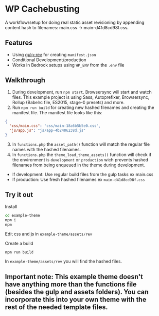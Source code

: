 # WP Cachebusting

A workflow/setup for doing real static asset revisioning by appending content hash to filenames: main.css → main-d41d8cd98f.css.

## Features
+ Using [gulp-rev](https://github.com/sindresorhus/gulp-rev) for creating `manifest.json`
+ Conditional Development/production 
+ Works in Bedrock setups using `WP_ENV` from the `.env` file

## Walkthrough

1. During development, run `npm start`. Browsersync will start and watch files. This example project is using Sass, Autoprefixer, Browsersync, Rollup (Babelrc file, ES2015, stage-0 presets) and more.
2. Run `npm run build` for creating new hashed filenames and creating the manifest file. The manifest file looks like this:
```json
{
  "css/main.css": "css/main-18a6b5b5e0.css",
  "js/app.js": "js/app-4b2406238d.js"
}
```
3. In `functions.php` the `asset_path()` function will match the regular file names with the hashed filenames.
4. In `functions.php` the `theme_load_theme_assets()` function will check if the environment is `development` or `production` wich prevents hashed filenames from being enqueued in the theme during development.
+ If development: Use regular build files from the gulp tasks ex main.css
+ If production: Use fresh hashed filenames ex `main-d41d8cd98f.css`

## Try it out

Install
```bash
cd example-theme
npm i
npm
```
Edit css and js in `example-theme/assets/rev`

Create a build
```bash
npm run build
```

In `example-theme/assets/rev` you will find the hashed files.

## Important note: This example theme doesn't have anything more than the functions file (besides the gulp and assets folders). You can incorporate this into your own theme with the rest of the needed template files.

